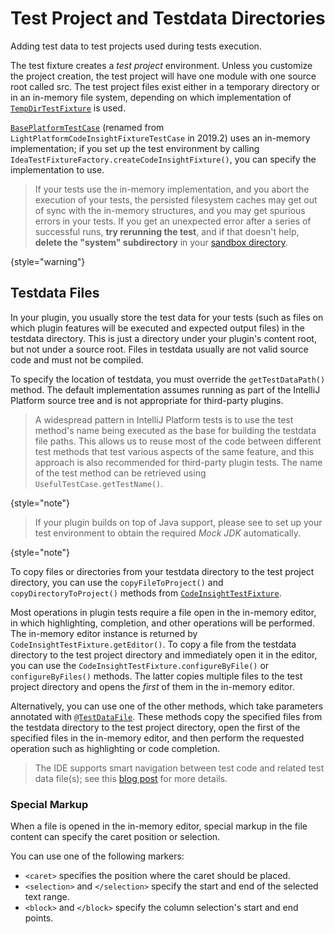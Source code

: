 <!-- Copyright 2000-2023 JetBrains s.r.o. and contributors. Use of this source code is governed by the Apache 2.0 license. -->

# Test Project and Testdata Directories

<link-summary>Adding test data to test projects used during tests execution.</link-summary>

The test fixture creates a *test project* environment.
Unless you customize the project creation, the test project will have one module with one source root called <path>src</path>.
The test project files exist either in a temporary directory or in an in-memory file system, depending on which implementation of [`TempDirTestFixture`](%gh-ic%/platform/testFramework/src/com/intellij/testFramework/fixtures/TempDirTestFixture.java) is used.

[`BasePlatformTestCase`](%gh-ic%/platform/testFramework/src/com/intellij/testFramework/fixtures/BasePlatformTestCase.java) (renamed from `LightPlatformCodeInsightFixtureTestCase` in 2019.2) uses an in-memory implementation; if you set up the test environment by calling `IdeaTestFixtureFactory.createCodeInsightFixture()`, you can specify the implementation to use.

> If your tests use the in-memory implementation, and you abort the execution of your tests, the persisted filesystem caches may get out of sync with the in-memory structures, and you may get spurious errors in your tests.
> If you get an unexpected error after a series of successful runs, **try rerunning the test**, and if that doesn't help, **delete the "system" subdirectory** in your [sandbox directory](ide_development_instance.md#开发实例沙盒目录).
>
{style="warning"}

## Testdata Files

In your plugin, you usually store the test data for your tests (such as files on which plugin features will be executed and expected output files) in the <path>testdata</path> directory.
This is just a directory under your plugin's content root, but not under a source root.
Files in <path>testdata</path> usually are not valid source code and must not be compiled.

To specify the location of <path>testdata</path>, you must override the `getTestDataPath()` method.
The default implementation assumes running as part of the IntelliJ Platform source tree and is not appropriate for third-party plugins.

> A widespread pattern in IntelliJ Platform tests is to use the test method's name being executed as the base for building the <path>testdata</path> file paths.
> This allows us to reuse most of the code between different test methods that test various aspects of the same feature, and this approach is also recommended for third-party plugin tests.
> The name of the test method can be retrieved using `UsefulTestCase.getTestName()`.
>
{style="note"}

> If your plugin builds on top of Java support, please see [](testing_faq.md#how-to-test-a-jvm-language) to set up your test environment to obtain the required _Mock JDK_ automatically.
>
{style="note"}

To copy files or directories from your <path>testdata</path> directory to the test project directory, you can use the `copyFileToProject()` and `copyDirectoryToProject()` methods from [`CodeInsightTestFixture`](%gh-ic%/platform/testFramework/src/com/intellij/testFramework/fixtures/CodeInsightTestFixture.java).

Most operations in plugin tests require a file open in the in-memory editor, in which highlighting, completion, and other operations will be performed.
The in-memory editor instance is returned by `CodeInsightTestFixture.getEditor()`.
To copy a file from the <path>testdata</path> directory to the test project directory and immediately open it in the editor, you can use the `CodeInsightTestFixture.configureByFile()` or `configureByFiles()` methods.
The latter copies multiple files to the test project directory and opens the *first* of them in the in-memory editor.

Alternatively, you can use one of the other methods, which take parameters annotated with [`@TestDataFile`](%gh-ic%/platform/testFramework/src/com/intellij/testFramework/TestDataFile.java).
These methods copy the specified files from the <path>testdata</path> directory to the test project directory, open the first of the specified files in the in-memory editor, and then perform the requested operation such as highlighting or code completion.

> The IDE supports smart navigation between test code and related test data file(s); see this [blog post](https://blog.jetbrains.com/platform/2017/10/improvements-in-testing-intellij-platform-plugins/) for more details.
>

### Special Markup

When a file is opened in the in-memory editor, special markup in the file content can specify the caret position or selection.

You can use one of the following markers:
* `<caret>` specifies the position where the caret should be placed.
* `<selection>` and `</selection>` specify the start and end of the selected text range.
* `<block>` and `</block>` specify the column selection's start and end points.
